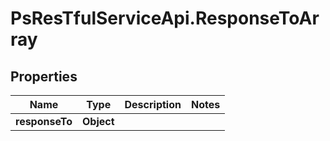 # PsResTfulServiceApi.ResponseToArray

## Properties
Name | Type | Description | Notes
------------ | ------------- | ------------- | -------------
**responseTo** | **Object** |  | 
